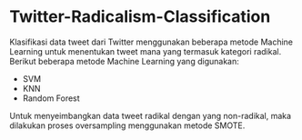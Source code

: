 # Twitter-Radicalism-Classification
Klasifikasi data tweet dari Twitter menggunakan beberapa metode Machine Learning untuk menentukan tweet mana yang termasuk kategori radikal. 
Berikut beberapa metode Machine Learning yang digunakan: 
<ul>
<li>SVM
<li>KNN
<li>Random Forest
 </ul>
Untuk menyeimbangkan data tweet radikal dengan yang non-radikal, maka dilakukan proses oversampling menggunakan metode SMOTE.
